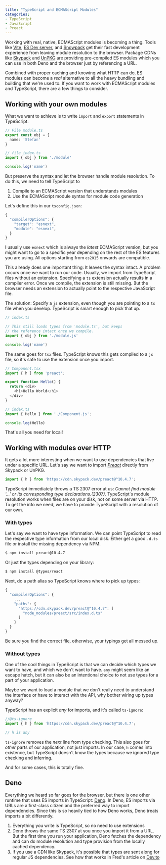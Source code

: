```yaml
---
title: "TypeScript and ECMAScript Modules"
categories:
- TypeScript
- JavaScript
- Preact
---
```


Working with real, native, ECMAScript modules is becoming a thing. Tools like [Vite](https://github.com/vitejs/vite), [ES Dev server](https://open-wc.org/developing/es-dev-server.html), and [Snowpack](https://snowpack.dev) get their fast development experience from leaving module resolution to the browser. Package CDNs like [Skypack](https://skypack.dev) and [UnPKG](https://unpkg.com/) are providing pre-compiled ES modules which you can use in both Deno and the browser just by referencing a URL.

Combined with proper caching and knowing what HTTP can do, ES modules can become a *real* alternative to all the heavy bundling and building that we're used to. If you want to work with ECMAScript modules and TypeScript, there are a few things to consider.

## Working with your own modules

What we want to achieve is to write `import` and `export` statements in TypeScript:

```typescript
// File module.ts
export const obj = {
  name: 'Stefan'
}

// file index.ts
import { obj } from './module'

console.log('name')
```

But preserve the syntax and let the browser handle module resolution. To do this, we need to tell TypeScript to

1. Compile to an ECMAScript version that understands modules
2. Use the ECMAScript module syntax for module code generation

Let's define this in our `tsconfig.json`:

```typescript
{
  "compilerOptions": {
    "target": "esnext",
    "module": "esnext", 
  }
}
```

I usually use `esnext` which is always the *latest* ECMAScript version, but you might want to go to a specific year depending on the rest of the ES features you are using. All options starting from `es2015` onwards are compatible. 

This already does one important thing: It leaves the syntax intact. A problem occurs once we want to run our code. Usually, we import from TypeScript files without an extension. Specifying a `ts` extension actually results in a compiler error. Once we compile, the extension is still missing. But the browser needs an extension to actually point to the respective JavaScript file.

The solution: Specify a `js` extension, even though you are pointing to a `ts` file when you develop. TypeScript is smart enough to pick that up.

```typescript
// index.ts

// This still loads types from 'module.ts', but keeps
// the reference intact once we compile.
import { obj } from './module.js'

console.log('name')
```

The same goes for `tsx` files. TypeScript knows this gets compiled to a `js` file, so it's safe to use the extension once you import.

```typescript
// Component.tsx
import { h } from 'preact';

export function Hello() {
  return <div>
    <h1>Hello World</h1>
  </div>
}

// index.ts
import { Hello } from './Component.js';

console.log(Hello)
```

That's all you need for local!

## Working with modules over HTTP

It gets a lot more interesting when we want to use dependencies that live under a specific URL. Let's say we want to import *[Preact](https://preactjs.com)* directly from Skypack or UnPKG.

```typescript
import { h } from 'https://cdn.skypack.dev/preact@^10.4.7';
```

TypeScript immediately throws a TS 2307 error at us: *Cannot find module '...' or its corresponding type declarations.(2307)*. TypeScript's module resolution works when files are on your disk, not on some server via HTTP. To get the info we need, we have to provide TypeScript with a resolution of our own.

### With types

Let's say we want to have type information. We can point TypeScript to read the respective type information from our local disk. Either get a good `.d.ts` file or install the missing dependency via NPM.

```bash
$ npm install preact@10.4.7
```

Or just the types depending on your library:

```bash
$ npm install @types/react
```

Next, do a path alias so TypeScript knows where to pick up types:

```typescript
{
  "compilerOptions": {
    ...
    "paths": {
      "https://cdn.skypack.dev/preact@^10.4.7": [
        "node_modules/preact/src/index.d.ts"
      ]
    }
  }
}
```

Be sure you find the correct file, otherwise, your typings get all messed up.

### Without types

One of the cool things in TypeScript is that we can decide which types we want to have, and which we don't want to have. `any` might seem like an escape hatch, but it can also be an intentional choice to not use types for a part of your application.

Maybe we want to load a module that we don't really need to understand the interface or have to interact with the API, why bother wiring up types anyway?

TypeScript has an explicit *any* for imports, and it's called `ts-ignore`:

```typescript
//@ts-ignore
import { h } from 'https://cdn.skypack.dev/preact@^10.4.7';

// h is any
```

`ts-ignore` removes the *next* line from type checking. This also goes for *other* parts of our application, not just imports. In our case, `h` comes into existence, but TypeScript doesn't know the types because we ignored type checking and inferring. 

And for some cases, this is totally fine.

## Deno

Everything we heard so far goes for the browser, but there is one other runtime that uses ES imports in TypeScript: [Deno](https://deno.land). In Deno, ES imports via URLs are a first-class citizen and the preferred way to import dependencies. Since this is so heavily tied to how Deno works, Deno treats imports a bit differently.

1. Everything you write is TypeScript, so no need to use extensions
2. Deno throws the same TS 2307 at you once you import it from a URL. But the first time you run your application, Deno fetches the dependency and can do module resolution and type provision from the locally cached dependency.
3. If you use a CDN like Skypack, it's possible that types are sent along for regular JS dependencies. See how that works in Fred's article on [Dev.to](https://dev.to/pika/introducing-pika-cdn-deno-p8b)

